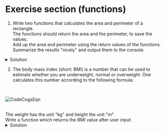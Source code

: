 # Exercise section (functions)

1. Write two functions that calculates the area and perimeter of a rectangle. <br>
   The functions should return the area and the perimeter, to save the values. <br>
   Add up the area and perimeter using the return values of the functions. <br>
   Summarize the results "nicely" and output them to the console.
   
<details>
<summary>Solution</summary>

```python
# Create a function to calculate the area
def rectangle_area(width, length):
    area = width * length
    return area


# Create a function to calculate the perimeter
def rectangle_perimeter(width, length):
    perimeter = 2 * width + 2 * length
    return perimeter


# Now we ask the user to input the width and length
# Do not forget to convert the string input in a float data type
width = float(input("Enter the width of the rectangle: "))
length = float(input("Enter the length of the rectangle: "))
# We use the functions to calculate the area and perimeter
area = rectangle_area(width, length)
perimeter = rectangle_perimeter(width, length)
# We print the results in the console
print(f"A rectangle with a length of {length} units and width of {width} units has a\narea of {area} square units and a perimeter of {perimeter} square units!")
```

</details>

2. The body mass index (short: BMI) is a number that can be used to estimate whether you are underweight, normal or overweight. One calculates this number according to the following formula: 
<br>

![CodeCogsEqn](https://user-images.githubusercontent.com/92121260/181480006-dc4e3e8b-069c-4b19-83db-0def0bca2aef.png)

<br>
The weight has the unit "kg" and height the unit "m". <br>
Write a function which returns the BMI value after user input.
<details>
<summary>Solution</summary>

```python
# Create a function to calculate the BMI
def calc_bmi(weight, height):
    # Devide by 100 to convert centimeters in meters
    bmi = weight / (height/100) ** 2
    return bmi


# Here starts the actual program
# Calculating BMI by users input
user_bmi = calc_bmi(float(input("Enter your weight in kg: ")), float(input("Enter your height in cm: ")))
print(f"Your bmi is: {user_bmi}")
```

</details>
